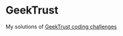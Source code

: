 # GeekTrust

My solutions of [GeekTrust coding challenges](https://www.geektrust.com/coding/challenges)
